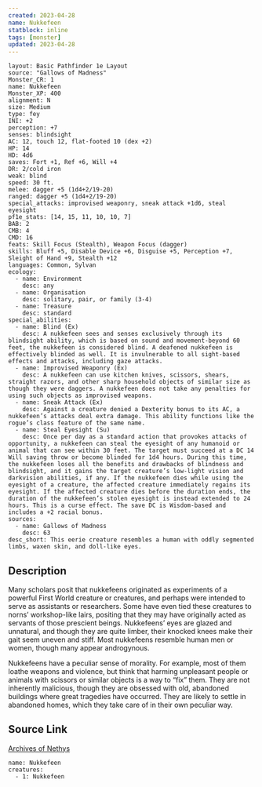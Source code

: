 ```yaml
---
created: 2023-04-28
name: Nukkefeen
statblock: inline
tags: [monster]
updated: 2023-04-28
---
```

```statblock
layout: Basic Pathfinder 1e Layout
source: "Gallows of Madness"
Monster_CR: 1
name: Nukkefeen
Monster_XP: 400
alignment: N
size: Medium
type: fey
INI: +2
perception: +7
senses: blindsight
AC: 12, touch 12, flat-footed 10 (dex +2)
HP: 14
HD: 4d6
saves: Fort +1, Ref +6, Will +4
DR: 2/cold iron
weak: blind
speed: 30 ft.
melee: dagger +5 (1d4+2/19-20)
ranged: dagger +5 (1d4+2/19-20)
special_attacks: improvised weaponry, sneak attack +1d6, steal eyesight
pf1e_stats: [14, 15, 11, 10, 10, 7]
BAB: 2
CMB: 4
CMD: 16
feats: Skill Focus (Stealth), Weapon Focus (dagger)
skills: Bluff +5, Disable Device +6, Disguise +5, Perception +7, Sleight of Hand +9, Stealth +12
languages: Common, Sylvan
ecology:
  - name: Environment
    desc: any
  - name: Organisation
    desc: solitary, pair, or family (3-4)
  - name: Treasure
    desc: standard
special_abilities:
  - name: Blind (Ex)
    desc: A nukkefeen sees and senses exclusively through its blindsight ability, which is based on sound and movement-beyond 60 feet, the nukkefeen is considered blind. A deafened nukkefeen is effectively blinded as well. It is invulnerable to all sight-based effects and attacks, including gaze attacks.
  - name: Improvised Weaponry (Ex)
    desc: A nukkefeen can use kitchen knives, scissors, shears, straight razors, and other sharp household objects of similar size as though they were daggers. A nukkefeen does not take any penalties for using such objects as improvised weapons.
  - name: Sneak Attack (Ex)
    desc: Against a creature denied a Dexterity bonus to its AC, a nukkefeen’s attacks deal extra damage. This ability functions like the rogue’s class feature of the same name.
  - name: Steal Eyesight (Su)
    desc: Once per day as a standard action that provokes attacks of opportunity, a nukkefeen can steal the eyesight of any humanoid or animal that can see within 30 feet. The target must succeed at a DC 14 Will saving throw or become blinded for 1d4 hours. During this time, the nukkefeen loses all the benefits and drawbacks of blindness and blindsight, and it gains the target creature’s low-light vision and darkvision abilities, if any. If the nukkefeen dies while using the eyesight of a creature, the affected creature immediately regains its eyesight. If the affected creature dies before the duration ends, the duration of the nukkefeen’s stolen eyesight is instead extended to 24 hours. This is a curse effect. The save DC is Wisdom-based and includes a +2 racial bonus.
sources:
  - name: Gallows of Madness
    desc: 63
desc_short: This eerie creature resembles a human with oddly segmented limbs, waxen skin, and doll-like eyes.
```
## Description
Many scholars posit that nukkefeens originated as experiments of a powerful First World creature or creatures, and perhaps were intended to serve as assistants or researchers. Some have even tied these creatures to norns’ workshop-like lairs, positing that they may have originally acted as servants of those prescient beings. Nukkefeens’ eyes are glazed and unnatural, and though they are quite limber, their knocked knees make their gait seem uneven and stiff. Most nukkefeens resemble human men or women, though many appear androgynous.

Nukkefeens have a peculiar sense of morality. For example, most of them loathe weapons and violence, but think that harming unpleasant people or animals with scissors or similar objects is a way to “fix” them. They are not inherently malicious, though they are obsessed with old, abandoned buildings where great tragedies have occurred. They are likely to settle in abandoned homes, which they take care of in their own peculiar way.
## Source Link
[Archives of Nethys](https://aonprd.com/MonsterDisplay.aspx?ItemName=Nukkefeen)
```encounter-table
name: Nukkefeen
creatures:
  - 1: Nukkefeen
```
